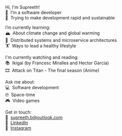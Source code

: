 Hi, I'm Supreeth!  
🔭&nbsp; I’m a software developer  
🌈&nbsp;  Trying to make development rapid and sustainable  
  
I’m currently learning:  
🏔️&nbsp;  About climate change and global warming  
🚀&nbsp;  Distributed systems and microservice architectures  
🏋️&nbsp;  Ways to lead a healthy lifestyle  

I'm currently watching and reading:  
📚&nbsp;  Ikigai (by Francesc Miralles and Hector Garcia)  
🎞️&nbsp;  Attack on Titan - The final season (Anime)  

Ask me about:  
💻&nbsp;  Software development  
🤓&nbsp;  Space-time   
🎮&nbsp;  Video games  
  
Get in touch:  
💌&nbsp;  supreeth.b@outlook.com    
💼&nbsp;  [LinkedIn](https://www.linkedin.com/in/supreeth-b/)    
📸&nbsp;  [Instagram](https://www.instagram.com/iam.supreeth/)    
